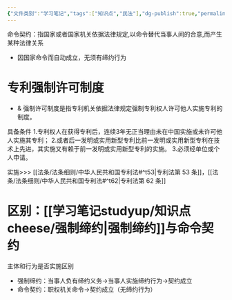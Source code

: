 ```yaml
---
{"文件类别":"学习笔记","tags":["知识点","民法"],"dg-publish":true,"permalink":"/学习笔记studyup/知识点cheese/命令契约/","dgPassFrontmatter":true,"created":"2024-07-03T16:53:30.759+08:00","updated":"2024-10-25T12:20:13.167+08:00"}
---
```


命令契约：指国家或者国家机关依据法律规定,以命令替代当事人间的合意,而产生某种法律关系
- 因国家命令而自动成立，无须有缔约行为

# 专利强制许可制度

- & 强制许可制度是指专利机关依据法律规定强制专利权人许可他人实施专利的制度。

具备条件
1.专利权人在获得专利后，连续3年无正当理由未在中国实施或未许可他人实施其专利；
2.或者后一发明或实用新型专利比前一发明或实用新型专利在技术上先进，其实施又有赖于前一发明或实用新型专利的实施。
3.必须经单位或个人申请。

实施>>> [[法条/法条细则/中华人民共和国专利法#^t53\|专利法第 53 条]]，[[法条/法条细则/中华人民共和国专利法#^t62\|专利法第 62 条]]
# 区别：[[学习笔记studyup/知识点cheese/强制缔约\|强制缔约]]与命令契约
主体和行为是否实施区别
- 强制缔约：当事人负有缔约义务→当事人实施缔约行为→契约成立
- 命令契约：职权机关命令→契约成立（无缔约行为）